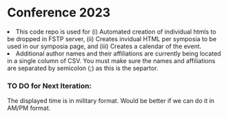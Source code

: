 # Conference 2023
<li>
This code repo is used for (i) Automated creation of individual htmls to be dropped in FSTP server, (ii) Creates invidual HTML per symposia to be used in our symposia page, and (iii) Creates a calendar of the event.
</li>
<li >Additional author names and their affiliations are currently being located in a single column of CSV. You must make sure the names and affiliations are separated by semicolon (;) as this is the separtor. </li>

<h3>TO DO for Next Iteration: </h3>
The displayed time is in military format. Would be better if we can do it in AM/PM format.

